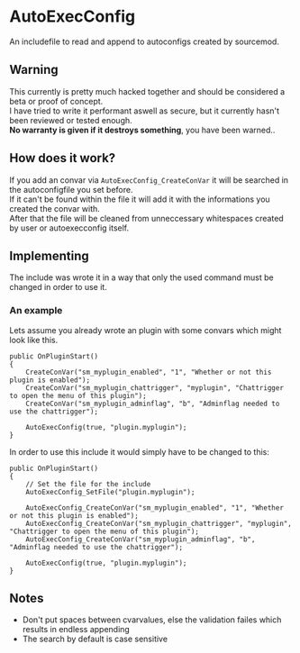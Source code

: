 # AutoExecConfig  
An includefile to read and append to autoconfigs created by sourcemod.  


## Warning
This currently is pretty much hacked together and should be considered a beta or proof of concept.  
I have tried to write it performant aswell as secure, but it currently hasn't been reviewed or tested enough.  
**No warranty is  given if it destroys something**, you have been warned.. 


## How does it work?
If you add an convar via `AutoExecConfig_CreateConVar` it will be searched in the autoconfigfile you set before.  
If it can't be found within the file it will add it with the informations you created the convar with.  
After that the file will be cleaned from unneccessary whitespaces created by user or autoexecconfig itself.  



## Implementing
The include was wrote it in a way that only the used command must be changed in order to use it.  

### An example

Lets assume you already wrote an plugin with some convars which might look like this.

    public OnPluginStart()
	{
		CreateConVar("sm_myplugin_enabled", "1", "Whether or not this plugin is enabled");
		CreateConVar("sm_myplugin_chattrigger", "myplugin", "Chattrigger to open the menu of this plugin");
		CreateConVar("sm_myplugin_adminflag", "b", "Adminflag needed to use the chattrigger");
		
		AutoExecConfig(true, "plugin.myplugin");
	}
    
In order to use this include it would simply have to be changed to this:  
    
    public OnPluginStart()
	{
		// Set the file for the include
		AutoExecConfig_SetFile("plugin.myplugin");
		
		AutoExecConfig_CreateConVar("sm_myplugin_enabled", "1", "Whether or not this plugin is enabled");
		AutoExecConfig_CreateConVar("sm_myplugin_chattrigger", "myplugin", "Chattrigger to open the menu of this plugin");
		AutoExecConfig_CreateConVar("sm_myplugin_adminflag", "b", "Adminflag needed to use the chattrigger");
		
		AutoExecConfig(true, "plugin.myplugin");
	}
    
## Notes
* Don't put spaces between cvarvalues, else the validation failes which results in endless appending
* The search by default is case sensitive